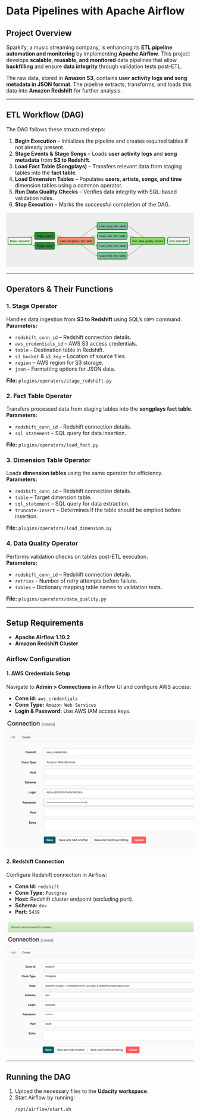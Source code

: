 # Data Pipelines with Apache Airflow  

## Project Overview  
Sparkify, a music streaming company, is enhancing its **ETL pipeline automation and monitoring** by implementing **Apache Airflow**. This project develops **scalable, reusable, and monitored** data pipelines that allow **backfilling** and ensure **data integrity** through validation tests post-ETL.  

The raw data, stored in **Amazon S3**, contains **user activity logs and song metadata in JSON format**. The pipeline extracts, transforms, and loads this data into **Amazon Redshift** for further analysis.  

---

## ETL Workflow (DAG)  
The DAG follows these structured steps:  

1. **Begin Execution** – Initializes the pipeline and creates required tables if not already present.  
2. **Stage Events & Stage Songs** – Loads **user activity logs** and **song metadata** from **S3 to Redshift**.  
3. **Load Fact Table (Songplays)** – Transfers relevant data from staging tables into the **fact table**.  
4. **Load Dimension Tables** – Populates **users, artists, songs, and time** dimension tables using a common operator.  
5. **Run Data Quality Checks** – Verifies data integrity with SQL-based validation rules.  
6. **Stop Execution** – Marks the successful completion of the DAG.  

![ETL Pipeline DAG](images/example-dag.png)  

---

## Operators & Their Functions  

### **1. Stage Operator**  
Handles data ingestion from **S3 to Redshift** using SQL’s `COPY` command.  
**Parameters:**  
- `redshift_conn_id` – Redshift connection details.  
- `aws_credentials_id` – AWS S3 access credentials.  
- `table` – Destination table in Redshift.  
- `s3_bucket` & `s3_key` – Location of source files.  
- `region` – AWS region for S3 storage.  
- `json` – Formatting options for JSON data.  

**File:** `plugins/operators/stage_redshift.py`  

### **2. Fact Table Operator**  
Transfers processed data from staging tables into the **songplays fact table**.  
**Parameters:**  
- `redshift_conn_id` – Redshift connection details.  
- `sql_statement` – SQL query for data insertion.  

**File:** `plugins/operators/load_fact.py`  

### **3. Dimension Table Operator**  
Loads **dimension tables** using the same operator for efficiency.  
**Parameters:**  
- `redshift_conn_id` – Redshift connection details.  
- `table` – Target dimension table.  
- `sql_statement` – SQL query for data extraction.  
- `truncate-insert` – Determines if the table should be emptied before insertion.  

**File:** `plugins/operators/load_dimension.py`  

### **4. Data Quality Operator**  
Performs validation checks on tables post-ETL execution.  
**Parameters:**  
- `redshift_conn_id` – Redshift connection details.  
- `retries` – Number of retry attempts before failure.  
- `tables` – Dictionary mapping table names to validation tests.  

**File:** `plugins/operators/data_quality.py`  

---

## **Setup Requirements**  
- **Apache Airflow 1.10.2**  
- **Amazon Redshift Cluster**  

### **Airflow Configuration**  

#### **1. AWS Credentials Setup**  
Navigate to **Admin > Connections** in Airflow UI and configure AWS access:  
- **Conn Id:** `aws_credentials`  
- **Conn Type:** `Amazon Web Services`  
- **Login & Password:** Use AWS IAM access keys.  

![AWS Credentials](images/connection-aws-credentials.png)  

#### **2. Redshift Connection**  
Configure Redshift connection in Airflow:  
- **Conn Id:** `redshift`  
- **Conn Type:** `Postgres`  
- **Host:** Redshift cluster endpoint (excluding port).  
- **Schema:** `dev`  
- **Port:** `5439`  

![Redshift Connection](images/connection-redshift.png)  

---

## **Running the DAG**  
1. Upload the necessary files to the **Udacity workspace**.  
2. Start Airflow by running:  
   ```sh
   /opt/airflow/start.sh
